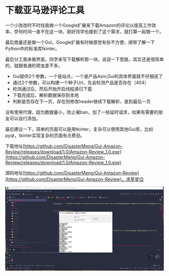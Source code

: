 # 下载亚马逊评论工具
一个小改改时不时找我做一个Google扩展来下载Amazon的评论以提高工作效率，奈何时间一直不在这一块，刚好同学也接到了这个需求，就打算一起做一个。

最后商量还是做一个Gui，Google扩展有时候感觉有些不方便，顺带了解一下Python中的标准库tkinter。

最后分工我来做界面，同学来写下载解析那一块，说说一下思路，其实还是很简单的，就跟普通的爬虫差不多。

- Gui提供2个参数，一个是站点，一个是产品Asin,Gui的具体界面就不仔细说了
- 通过2个参数，可以构建一个种子Url，先会检测产品是否存在（404）
- 检测通过后，然后开始开启线程递归下载
- 下载完成后，解析数据保存到本地
- 判断是否存在下一页，存在则修改header继续下载解析，直到最后一页

没有使用代理，因为数据量小，防止被ban，加了一些延时请求，如果有需要的朋友可以自行添加。

最后建议一下，简单的页面可以是用tkinter，复杂可以使用其他Gui库，比如pyqt，tkinter实现复杂的页面有点费劲。

下载地址[https://github.com/DisasterMeng/Gui-Amazon-Review/releases/download/1.0/Amazon-Review_1.0.exe](https://github.com/DisasterMeng/Gui-Amazon-Review/releases/download/1.0/Amazon-Review_1.0.exe)

源码地址[https://github.com/DisasterMeng/Gui-Amazon-Review](https://github.com/DisasterMeng/Gui-Amazon-Review)，求星星😊

![结果](./screenshot/result.png)
